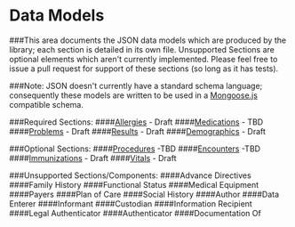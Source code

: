 # Data Models
###This area documents the JSON data models which are produced by the library; each section is detailed in its own file.  Unsupported Sections are optional elements which aren't currently implemented.  Please feel free to issue a pull request for support of these sections (so long as it has tests).

###Note:  JSON doesn't currently have a standard schema language; consequently these models are written to be used in a [Mongoose.js]("http://www.mongoosejs.com") compatible schema.

###Required Sections:
####[Allergies](sections/allergies.md) - Draft
####[Medications](sections/medications.md) - TBD
####[Problems](sections/problems.md) - Draft
####[Results](sections/results.md) - Draft
####[Demographics](sections/demographics.md) - Draft

###Optional Sections:
####[Procedures](sections/procedures.md) -TBD
####[Encounters](sections/encounters.md) -TBD
####[Immunizations](sections/immunizations.md) - Draft
####[Vitals](sections/vitals.md) - Draft

###Unsupported Sections/Components:
####Advance Directives
####Family History
####Functional Status
####Medical Equipment
####Payers
####Plan of Care
####Social History
####Author
####Data Enterer
####Informant
####Custodian
####Information Recipient
####Legal Authenticator
####Authenticator
####Documentation Of